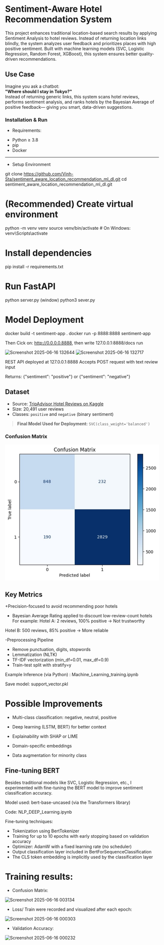 # Sentiment-Aware Hotel Recommendation System
This project enhances traditional location-based search results by applying Sentiment Analysis to hotel reviews. Instead of returning location links blindly, the system analyzes user feedback and prioritizes places with high positive sentiment. Built with machine learning models (SVC, Logistic Regression, Random Forest, XGBoost), this system ensures better quality-driven recommendations.

## Use Case 

Imagine you ask a chatbot:  
**"Where should I stay in Tokyo?"**  
Instead of returning generic links, this system scans hotel reviews, performs sentiment analysis, and ranks hotels by the Bayesian Average of positive feedback— giving you smart, data-driven suggestions.

### Installation & Run

- Requirements:

+ Python ≥ 3.8
+ pip
+ Docker 

---
- Setup Environment


git clone https://github.com/Vinh-Sta/sentiment_aware_location_recommendation_ml_dl.git
cd sentiment_aware_location_recommendation_ml_dl.git

# (Recommended) Create virtual environment
python -m venv venv
source venv/bin/activate  # On Windows: venv\Scripts\activate

# Install dependencies
pip install -r requirements.txt

# Run FastAPI
python server.py (window)
python3 sever.py
# Model Deployment
docker build -t sentiment-app .
docker run -p 8888:8888 sentiment-app

Then Cick on: http://0.0.0.0.8888, then write 127.0.0.1:8888/docs run

![Screenshot 2025-06-16 132644](https://github.com/user-attachments/assets/713d896a-8233-4376-8995-7eca3d8be836)
![Screenshot 2025-06-16 132717](https://github.com/user-attachments/assets/769fb155-7475-4287-8fe0-fe400399b2a6)

REST API deployed at 127.0.0.1:8888
Accepts POST request with text review input

Returns: {"sentiment": "positive"} or {"sentiment": "negative"}


## Dataset

- Source: [TripAdvisor Hotel Reviews on Kaggle](https://www.kaggle.com/datasets/andrewmvd/trip-advisor-hotel-reviews)
- Size: 20,491 user reviews  
- Classes: `positive` and `negative` (binary sentiment)


> **Final Model Used for Deployment:** `SVC(class_weight='balanced')`

###  Confusion Matrix
![Alt text](image.png)

## Key Metrics
+Precision-focused to avoid recommending poor hotels

+ Bayesian Average Rating applied to discount low-review-count hotels
For example:
Hotel A: 2 reviews, 100% positive →  Not trustworthy

Hotel B: 500 reviews, 85% positive →  More reliable

-Preprocessing Pipeline
+ Remove punctuation, digits, stopwords
+ Lemmatization (NLTK)
+ TF-IDF vectorization (min_df=0.01, max_df=0.9)
+ Train-test split with stratify=y

Example Inference (via Python) : Machine_Learning_training.ipynb 

Save model: support_vector.pkl

# Possible Improvements
+ Multi-class classification: negative, neutral, positive

+ Deep learning (LSTM, BERT) for better context

+ Explainability with SHAP or LIME

+ Domain-specific embeddings

+ Data augmentation for minority class

## Fine-tuning BERT
Besides traditional models like SVC, Logistic Regression, etc., I experimented with fine-tuning the BERT model to improve sentiment classification accuracy.

Model used: bert-base-uncased (via the Transformers library)

Code: NLP_DEEP_Learning.ipynb 

Fine-tuning techniques:

+ Tokenization using BertTokenizer
+ Training for up to 10 epochs with early stopping based on validation accuracy
+ Optimizer: AdamW with a fixed learning rate (no scheduler)
+ Output classification layer included in BertForSequenceClassification
+ The CLS token embedding is implicitly used by the classification layer

# Training results:
+ Confusion Matrix:
  
![Screenshot 2025-06-16 003134](https://github.com/user-attachments/assets/b070c864-071b-4aed-a706-5deb5fe08e2a)

+ Loss/ Train were recorded and visualized after each epoch: 
  
![Screenshot 2025-06-16 000303](https://github.com/user-attachments/assets/ffd9d648-59af-4808-b536-4fe466fdad57)

+ Validation Accuracy: 
  
![Screenshot 2025-06-16 000232](https://github.com/user-attachments/assets/c42cc257-54a4-404a-bc74-18588dbda6b5)




